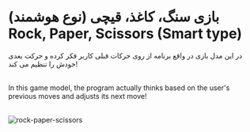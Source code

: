 <h1>
بازی سنگ، کاغذ، قیچی (نوع هوشمند)
<br>
Rock, Paper, Scissors (Smart type)
</h1>

در این مدل بازی در واقع برنامه از روی حرکات قبلی کاربر فکر کرده و حرکت بعدی خودش را تنظیم می کند!
<br><br>

In this game model, the program actually thinks based on the user's previous moves and adjusts its next move!
<br><br>

![rock-paper-scissors](https://github.com/user-attachments/assets/a65e4809-d0a6-4adb-8f07-28113f0419f4)


